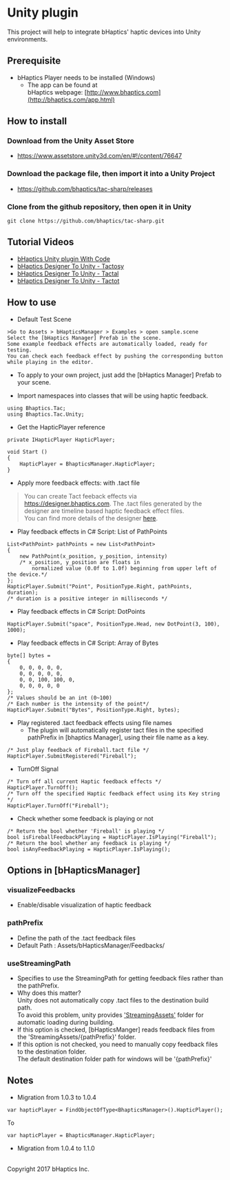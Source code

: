 # Unity plugin
This project will help to integrate bHaptics' haptic devices into Unity environments. 

## Prerequisite
* bHaptics Player needs to be installed (Windows)
   * The app can be found at <br/>
   bHaptics webpage: [http://www.bhaptics.com](http://bhaptics.com/app.html)

## How to install
### Download from the Unity Asset Store 
* https://www.assetstore.unity3d.com/en/#!/content/76647

### Download the package file, then import it into a Unity Project
* https://github.com/bhaptics/tac-sharp/releases
  
### Clone from the github repository, then open it in Unity

```
git clone https://github.com/bhaptics/tac-sharp.git
```

## Tutorial Videos
* [bHaptics Unity plugin With Code](https://youtu.be/zHoJANhfwpk)	
* [bHaptics Designer To Unity - Tactosy](https://youtu.be/eateHpUKC4s)
* [bHaptics Designer To Unity - Tactal](https://youtu.be/sj7IqgFn_iw)
* [bHaptics Designer To Unity - Tactot](https://youtu.be/MvhrSCwS2Wg)
	
## How to use
* Default Test Scene 

```
>Go to Assets > bHapticsManager > Examples > open sample.scene
Select the [bHaptics Manager] Prefab in the scene.
Some example feedback effects are automatically loaded, ready for testing.
You can check each feedback effect by pushing the corresponding button while playing in the editor.
```

* To apply to your own project, just add the [bHaptics Manager] Prefab to your scene.


* Import namespaces into classes that will be using haptic feedback.

```
using Bhaptics.Tac;
using Bhaptics.Tac.Unity;
```
  
* Get the HapticPlayer reference

```
private IHapticPlayer HapticPlayer;
	 
void Start ()
{
    HapticPlayer = BhapticsManager.HapticPlayer;
}
```
    
* Apply more feedback effects: with .tact file
  
>You can create Tact feeback effects via https://designer.bhaptics.com. The .tact files generated by the designer are timeline based haptic feedback effect files.<br/>
You can find more details of the designer [here](http://bhaptics.com/studio.html).<br/>


* Play feedback effects in C# Script: List of PathPoints

```
List<PathPoint> pathPoints = new List<PathPoint>
{
    new PathPoint(x_position, y_position, intensity)
    /* x_position, y_position are floats in
        normalized value (0.0f to 1.0f) beginning from upper left of the device.*/
};
HapticPlayer.Submit("Point", PositionType.Right, pathPoints, duration);
/* duration is a positive integer in milliseconds */
```
	
	
* Play feedback effects in C# Script: DotPoints

```
HapticPlayer.Submit("space", PositionType.Head, new DotPoint(3, 100), 1000);
```


* Play feedback effects in C# Script: Array of Bytes

```
byte[] bytes =
{
    0, 0, 0, 0, 0,
    0, 0, 0, 0, 0,
    0, 0, 100, 100, 0,
    0, 0, 0, 0, 0
}; 
/* Values should be an int (0~100)
/* Each number is the intensity of the point*/
HapticPlayer.Submit("Bytes", PositionType.Right, bytes);
```

* Play registered .tact feedback effects using file names
   * The plugin will automatically register tact files in the specified pathPrefix in [bhaptics Manager], using their file name as a key.

```
/* Just play feedback of Fireball.tact file */
HapticPlayer.SubmitRegistered("Fireball");
```

* TurnOff Signal

```
/* Turn off all current Haptic feedback effects */
HapticPlayer.TurnOff();
/* Turn off the specified Haptic feedback effect using its Key string */
HapticPlayer.TurnOff("Fireball");
```

* Check whether some feedback is playing or not

```
/* Return the bool whether 'Fireball' is playing */
bool isFireballFeedbackPlaying = HapticPlayer.IsPlaying("Fireball");
/* Return the bool whether any feedback is playing */
bool isAnyFeedbackPlaying = HapticPlayer.IsPlaying();
```

## Options in [bHapticsManager]
### visualizeFeedbacks 
* Enable/disable visualization of haptic feedback

### pathPrefix 
* Define the path of the .tact feedback files
* Default Path : Assets/bHapticsManager/Feedbacks/

### useStreamingPath 
* Specifies to use the StreamingPath for getting feedback files rather than the pathPrefix.
* Why does this matter? <br/> Unity does not automatically copy .tact files to the destination build path. <br/>
To avoid this problem, unity provides ['StreamingAssets'](https://docs.unity3d.com/ScriptReference/Application-streamingAssetsPath.html) folder for automatic loading during building.
* If this option is checked, [bHapticsManger] reads feedback files from the 'StreamingAssets/{pathPrefix}' folder.
* If this option is not checked, you need to manually copy feedback files to the destination folder. <br/>
The default destination folder path for windows will be '{pathPrefix}'


## Notes
* Migration from 1.0.3 to 1.0.4

```
var hapticPlayer = FindObjectOfType<BhapticsManager>().HapticPlayer();
```

To 

```
var hapticPlayer = BhapticsManager.HapticPlayer;
```

* Migration from 1.0.4 to 1.1.0

<br>
Copyright 2017 bHaptics Inc.
